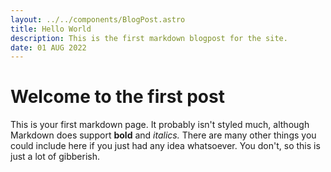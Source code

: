 ```yaml
---
layout: ../../components/BlogPost.astro
title: Hello World
description: This is the first markdown blogpost for the site.
date: 01 AUG 2022
---
```


# Welcome to the first post

This is your first markdown page. It probably isn't styled much, although
Markdown does support **bold** and _italics._ There are many other things you could include here if you just had 
any idea whatsoever. You don't, so this is just a lot of gibberish.

